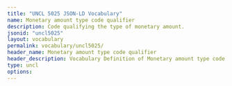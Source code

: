 ```yaml
---
title: "UNCL 5025 JSON-LD Vocabulary"
name: Monetary amount type code qualifier
description: Code qualifying the type of monetary amount.
jsonid: "uncl5025"
layout: vocabulary
permalink: vocabulary/uncl5025/
header_name: Monetary amount type code qualifier
header_description: Vocabulary Definition of Monetary amount type code qualifier semantics in HTML format. JSON-LD format is available at [uncl5025.jsonld](https://edi3.org/vocabulary/uncl5025.jsonld)
type: uncl
options:
---
```

